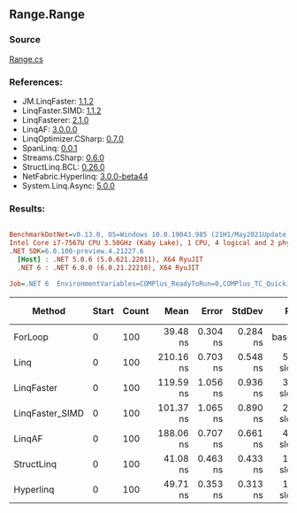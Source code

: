 ﻿## Range.Range

### Source
[Range.cs](../LinqBenchmarks/Range/Range.cs)

### References:
- JM.LinqFaster: [1.1.2](https://www.nuget.org/packages/JM.LinqFaster/1.1.2)
- LinqFaster.SIMD: [1.1.2](https://www.nuget.org/packages/LinqFaster.SIMD/1.0.3)
- LinqFasterer: [2.1.0](https://www.nuget.org/packages/LinqFasterer/2.1.0)
- LinqAF: [3.0.0.0](https://www.nuget.org/packages/LinqAF/3.0.0.0)
- LinqOptimizer.CSharp: [0.7.0](https://www.nuget.org/packages/LinqOptimizer.CSharp/0.7.0)
- SpanLinq: [0.0.1](https://www.nuget.org/packages/SpanLinq/0.0.1)
- Streams.CSharp: [0.6.0](https://www.nuget.org/packages/Streams.CSharp/0.6.0)
- StructLinq.BCL: [0.26.0](https://www.nuget.org/packages/StructLinq/0.26.0)
- NetFabric.Hyperlinq: [3.0.0-beta44](https://www.nuget.org/packages/NetFabric.Hyperlinq/3.0.0-beta44)
- System.Linq.Async: [5.0.0](https://www.nuget.org/packages/System.Linq.Async/5.0.0)

### Results:
``` ini

BenchmarkDotNet=v0.13.0, OS=Windows 10.0.19043.985 (21H1/May2021Update)
Intel Core i7-7567U CPU 3.50GHz (Kaby Lake), 1 CPU, 4 logical and 2 physical cores
.NET SDK=6.0.100-preview.4.21227.6
  [Host] : .NET 5.0.6 (5.0.621.22011), X64 RyuJIT
  .NET 6 : .NET 6.0.0 (6.0.21.22210), X64 RyuJIT

Job=.NET 6  EnvironmentVariables=COMPlus_ReadyToRun=0,COMPlus_TC_QuickJitForLoops=1,COMPlus_TieredPGO=1  Runtime=.NET 6.0  

```
|          Method | Start | Count |      Mean |    Error |   StdDev |        Ratio | RatioSD |  Gen 0 | Gen 1 | Gen 2 | Allocated |
|---------------- |------ |------ |----------:|---------:|---------:|-------------:|--------:|-------:|------:|------:|----------:|
|         ForLoop |     0 |   100 |  39.48 ns | 0.304 ns | 0.284 ns |     baseline |         |      - |     - |     - |         - |
|            Linq |     0 |   100 | 210.16 ns | 0.703 ns | 0.548 ns | 5.32x slower |   0.05x | 0.0191 |     - |     - |      40 B |
|      LinqFaster |     0 |   100 | 119.59 ns | 1.056 ns | 0.936 ns | 3.03x slower |   0.03x | 0.2027 |     - |     - |     424 B |
| LinqFaster_SIMD |     0 |   100 | 101.37 ns | 1.065 ns | 0.890 ns | 2.57x slower |   0.03x | 0.2027 |     - |     - |     424 B |
|          LinqAF |     0 |   100 | 188.06 ns | 0.707 ns | 0.661 ns | 4.76x slower |   0.03x |      - |     - |     - |         - |
|      StructLinq |     0 |   100 |  41.08 ns | 0.463 ns | 0.433 ns | 1.04x slower |   0.01x |      - |     - |     - |         - |
|       Hyperlinq |     0 |   100 |  49.71 ns | 0.353 ns | 0.313 ns | 1.26x slower |   0.01x |      - |     - |     - |         - |
